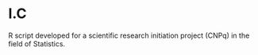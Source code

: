 # I.C
R script developed for a scientific research initiation project (CNPq) in the field of Statistics.
